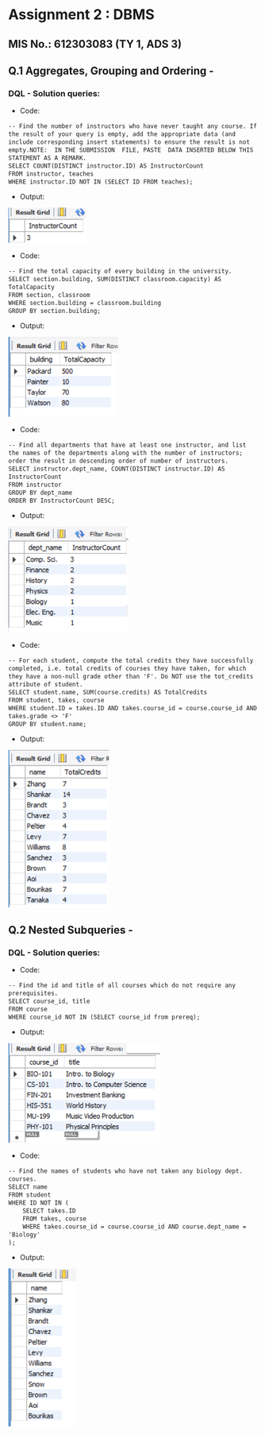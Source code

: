 # Assignment 2 : DBMS
## MIS No.: 612303083 (TY 1, ADS 3)

## Q.1 Aggregates, Grouping and Ordering -
### DQL - Solution queries:
- Code:
```MySQL
-- Find the number of instructors who have never taught any course. If the result of your query is empty, add the appropriate data (and include corresponding insert statements) to ensure the result is not empty.NOTE:  IN THE SUBMISSION  FILE, PASTE  DATA INSERTED BELOW THIS STATEMENT AS A REMARK.
SELECT COUNT(DISTINCT instructor.ID) AS InstructorCount
FROM instructor, teaches
WHERE instructor.ID NOT IN (SELECT ID FROM teaches);
```
- Output:

![output](./outputs/agre-q1.png)
- Code:
```MySQL
-- Find the total capacity of every building in the university.
SELECT section.building, SUM(DISTINCT classroom.capacity) AS TotalCapacity
FROM section, classroom
WHERE section.building = classroom.building
GROUP BY section.building;
```
- Output:

![output](./outputs/agre-q2.png)
- Code:
```MySQL
-- Find all departments that have at least one instructor, and list the names of the departments along with the number of instructors;   order the result in descending order of number of instructors. 
SELECT instructor.dept_name, COUNT(DISTINCT instructor.ID) AS InstructorCount
FROM instructor
GROUP BY dept_name
ORDER BY InstructorCount DESC;
```
- Output:

![output](./outputs/agre-q3.png)
- Code:
```MySQL
-- For each student, compute the total credits they have successfully completed, i.e. total credits of courses they have taken, for which they have a non-null grade other than 'F'. Do NOT use the tot_credits attribute of student.
SELECT student.name, SUM(course.credits) AS TotalCredits
FROM student, takes, course
WHERE student.ID = takes.ID AND takes.course_id = course.course_id AND takes.grade <> 'F'
GROUP BY student.name;
```
- Output:

![output](./outputs/agre-q4.png)

## Q.2 Nested Subqueries -

### DQL - Solution queries:
- Code:
```MySQL
-- Find the id and title of all courses which do not require any  prerequisites.
SELECT course_id, title
FROM course
WHERE course_id NOT IN (SELECT course_id from prereq);
```
- Output:

![output](./outputs/nested-q1.png)
- Code:
```MySQL
-- Find the names of students who have not taken any biology dept. courses.
SELECT name
FROM student
WHERE ID NOT IN (
	SELECT takes.ID
    FROM takes, course
    WHERE takes.course_id = course.course_id AND course.dept_name = 'Biology'
);
```
- Output:

![output](./outputs/nested-q2.png)
